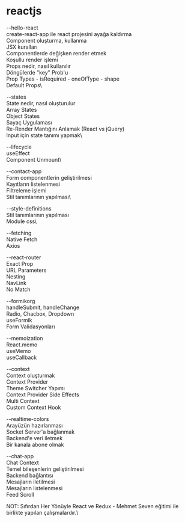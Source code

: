# reactjs

--hello-react\
create-react-app ile react projesini ayağa kaldırma\
Component oluşturma, kullanma\
JSX kuralları\
Componentlerde değişken render etmek\
Koşullu render işlemi\
Props nedir, nasıl kullanılır\
Döngülerde "key" Prob'u\
Prop Types - isRequired - oneOfType - shape\
Default Props\

--states\
State nedir, nasıl oluşturulur\
Array States\
Object States\
Sayaç Uygulaması\
Re-Render Mantığını Anlamak (React vs jQuery)\
Input için state tanımı yapmak\

--lifecycle\
useEffect\
Component Unmount\

--contact-app\
Form componentlerin geliştirilmesi\
Kayıtların listelenmesi\
Filtreleme işlemi\
Stil tanımlarının yapılması\

--style-definitions\
Stil tanımlarının yapılması\
Module css\

--fetching\
Native Fetch\
Axios

--react-router\
Exact Prop\
URL Parameters\
Nesting\
NavLink\
No Match

--formikorg\
handleSubmit, handleChange\
Radio, Chacbox, Dropdown\
useFormik\
Form Validasyonları

--memoization\
React.memo\
useMemo\
useCallback

--context\
Context oluşturmak\
Context Provider\
Theme Switcher Yapımı\
Context Provider Side Effects\
Multi Context\
Custom Context Hook

--realtime-colors\
Arayüzün hazırlanması\
Socket Server'a bağlanmak\
Backend'e veri iletmek\
Bir kanala abone olmak

--chat-app\
Chat Context\
Temel bileşenlerin geliştirilmesi\
Backend bağlantısı\
Mesajların iletilmesi\
Mesajların listelenmesi\
Feed Scroll












NOT: Sıfırdan Her Yönüyle React ve Redux - Mehmet Seven eğitimi ile birlikte yapılan çalışmalardır.\